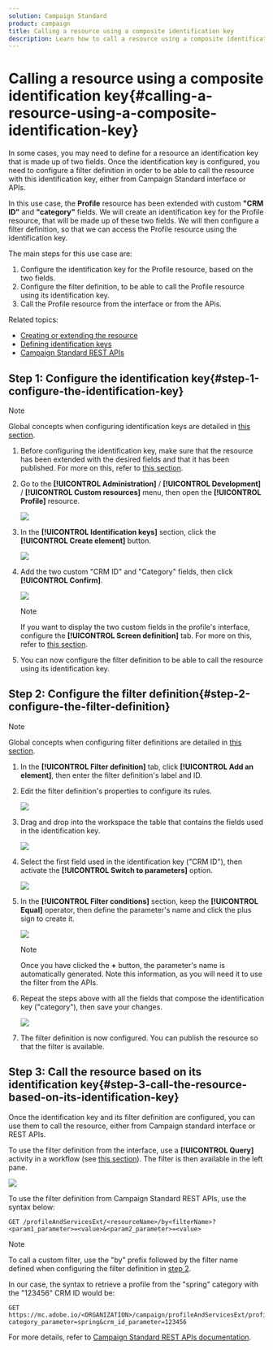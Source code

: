 ```yaml
---
solution: Campaign Standard
product: campaign
title: Calling a resource using a composite identification key
description: Learn how to call a resource using a composite identification key
---
```


# Calling a resource using a composite identification key{#calling-a-resource-using-a-composite-identification-key}

In some cases, you may need to define for a resource an identification key that is made up of two fields. Once the identification key is configured, you need to configure a filter definition in order to be able to call the resource with this identification key, either from Campaign Standard interface or APIs.

In this use case, the **Profile** resource has been extended with custom **"CRM ID"** and **"category"** fields. We will create an identification key for the Profile resource, that will be made up of these two fields. We will then configure a filter definition, so that we can access the Profile resource using the identification key.

The main steps for this use case are:

1. Configure the identification key for the Profile resource, based on the two fields.
1. Configure the filter definition, to be able to call the Profile resource using its identification key.
1. Call the Profile resource from the interface or from the APis.

Related topics:

* [Creating or extending the resource](../../developing/using/creating-or-extending-the-resource.md)
* [Defining identification keys](../../developing/using/configuring-the-resource-s-data-structure.md#defining-identification-keys)
* [Campaign Standard REST APIs](../../api/using/get-started-apis.md)

## Step 1: Configure the identification key{#step-1-configure-the-identification-key}

   >[!NOTE]
   > Global concepts when configuring identification keys are detailed in [this section](../../developing/using/configuring-the-resource-s-data-structure.md#defining-identification-keys).

1. Before configuring the identification key, make sure that the resource has been extended with the desired fields and that it has been published. For more on this, refer to [this section](../../developing/using/creating-or-extending-the-resource.md).

1. Go to the **[!UICONTROL Administration]** / **[!UICONTROL Development]** / **[!UICONTROL Custom resources]** menu, then open the **[!UICONTROL Profile]** resource.

   ![](assets/uc_idkey1.png)

1. In the **[!UICONTROL Identification keys]** section, click the **[!UICONTROL Create element]** button.

   ![](assets/uc_idkey2.png)

1. Add the two custom "CRM ID" and "Category" fields, then click **[!UICONTROL Confirm]**.

   ![](assets/uc_idkey3.png)

   >[!NOTE]
   > If you want to display the two custom fields in the profile's interface, configure the **[!UICONTROL Screen definition]** tab. For more on this, refer to [this section](../../developing/using/configuring-the-screen-definition.md).

1. You can now configure the filter definition to be able to call the resource using its identification key.

## Step 2: Configure the filter definition{#step-2-configure-the-filter-definition}

   >[!NOTE]
   > Global concepts when configuring filter definitions are detailed in [this section](../../developing/using/configuring-filter-definition.md).

1. In the **[!UICONTROL Filter definition]** tab, click **[!UICONTROL Add an element]**, then enter the filter definition's label and ID.

1. Edit the filter definition's properties to configure its rules.

   ![](assets/uc_idkey4.png)

1. Drag and drop into the workspace the table that contains the fields used in the identification key.

   ![](assets/uc_idkey5.png)

1. Select the first field used in the identification key ("CRM ID"), then activate the **[!UICONTROL Switch to parameters]** option.

   ![](assets/uc_idkey6.png)

1. In the **[!UICONTROL Filter conditions]** section, keep the **[!UICONTROL Equal]** operator, then define the parameter's name and click the plus sign to create it.

   ![](assets/uc_idkey7.png)

   >[!NOTE]
   > Once you have clicked the **+** button, the parameter's name is automatically generated. Note this information, as you will need it to use the filter from the APIs.

1. Repeat the steps above with all the fields that compose the identification key ("category"), then save your changes.

   ![](assets/uc_idkey8.png)

1. The filter definition is now configured. You can publish the resource so that the filter is available.

## Step 3: Call the resource based on its identification key{#step-3-call-the-resource-based-on-its-identification-key}

Once the identification key and its filter definition are configured, you can use them to call the resource, either from Campaign standard interface or REST APIs.

To use the filter definition from the interface, use a **[!UICONTROL Query]** activity in a workflow (see [this section](../../automating/using/query.md)). The filter is then available in the left pane.

   ![](assets/uc_idkey9.png)

To use the filter definition from Campaign Standard REST APIs, use the syntax below:

```
GET /profileAndServicesExt/<resourceName>/by<filterName>?<param1_parameter>=<value>&<param2_parameter>=<value>
```

>[!NOTE]
>To call a custom filter, use the "by" prefix followed by the filter name defined when configuring the filter definition in [step 2](../../developing/using/uc-calling-resource-id-key.md#step-2-configure-the-filter-definition).

In our case, the syntax to retrieve a profile from the "spring" category with the "123456" CRM ID would be:

```
GET https://mc.adobe.io/<ORGANIZATION>/campaign/profileAndServicesExt/profile/byidentification_key?category_parameter=spring&crm_id_parameter=123456
```

For more details, refer to [Campaign Standard REST APIs documentation](../../api/using/filtering.md).